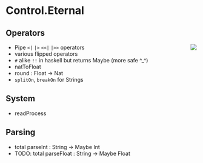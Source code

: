 Control.Eternal
===============

Operators
---------

<img align="right" src="http://fc01.deviantart.net/fs71/f/2011/183/7/6/ten_tails_eye_by_blacklightning777-d3kruhe.png"/>

 - Pipe `<|` `|>` `<<|` `|>>` operators
 - various flipped operators
 - `#` alike `!!` in haskell but returns Maybe (more safe ^_^)
 - natToFloat
 - round : Float -> Nat
 - `splitOn`, `breakOn` for Strings

System
------

 - readProcess
 
Parsing
-------

 - total parseInt : String -> Maybe Int
 - TODO: total parseFloat : String -> Maybe Float
